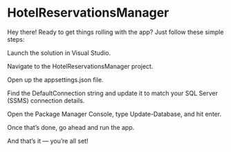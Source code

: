 # HotelReservationsManager
Hey there! Ready to get things rolling with the app? Just follow these simple steps:

Launch the solution in Visual Studio.

Navigate to the HotelReservationsManager project.

Open up the appsettings.json file.

Find the DefaultConnection string and update it to match your SQL Server (SSMS) connection details.

Open the Package Manager Console, type Update-Database, and hit enter.

Once that’s done, go ahead and run the app.

And that’s it — you’re all set! 
